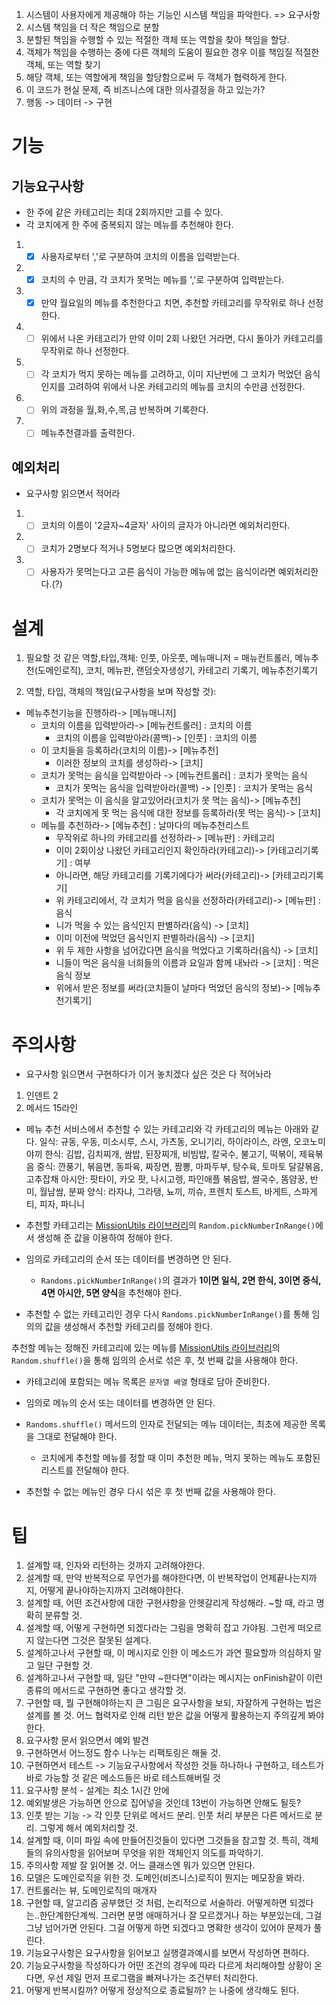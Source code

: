 1. 시스템이 사용자에게 제공해야 하는 기능인 시스템 책임을 파악한다. => 요구사항
2. 시스템 책임을 더 작은 책임으로 분할
3. 분할된 책임을 수행할 수 있는 적절한 객체 또는 역할을 찾아 책임을 할당.
4. 객체가 책임을 수행하는 중에 다른 객체의 도움이 필요한 경우 이를 책임질 적절한 객체, 또는 역할 찾기
5. 해당 객체, 또는 역할에게 책임을 할당함으로써 두 객체가 협력하게 한다.
6. 이 코드가 현실 문제, 즉 비즈니스에 대한 의사결정을 하고 있는가?
7. 행동 -> 데이터 -> 구현

# 기능

## 기능요구사항

- 한 주에 같은 카테고리는 최대 2회까지만 고를 수 있다.
- 각 코치에게 한 주에 중복되지 않는 메뉴를 추천해야 한다.

1. - [x] 사용자로부터 ','로 구분하여 코치의 이름을 입력받는다.
2. - [x] 코치의 수 만큼, 각 코치가 못먹는 메뉴를 ','로 구분하여 입력받는다.
3. - [x] 만약 월요일의 메뉴를 추천한다고 치면, 추천할 카테고리를 무작위로 하나 선정한다.
4. - [ ] 위에서 나온 카테고리가 만약 이미 2회 나왔던 거라면, 다시 돌아가 카테고리를 무작위로 하나 선정한다.
5. - [ ] 각 코치가 먹지 못하는 메뉴를 고려하고, 이미 지난번에 그 코치가 먹었던 음식인지를 고려하여 위에서 나온 카테고리의 메뉴를 코치의 수만큼 선정한다.
6. - [ ] 위의 과정을 월,화,수,목,금 반복하며 기록한다.
7. - [ ] 메뉴추천결과를 출력한다.

## 예외처리

- 요구사항 읽으면서 적어라

1. - [ ] 코치의 이름이 '2글자~4글자' 사이의 글자가 아니라면 예외처리한다.
2. - [ ] 코치가 2명보다 적거나 5명보다 많으면 예외처리한다.
3. - [ ] 사용자가 못먹는다고 고른 음식이 가능한 메뉴에 없는 음식이라면 예외처리한다.(?)

# 설계

1. 필요할 것 같은 역할,타입,객체:
   인풋, 아웃풋, 메뉴매니저 = 매뉴컨트롤러, 메뉴추천(도메인로직), 코치, 메뉴판, 랜덤숫자생성기, 카테고리 기록기, 메뉴추천기록기

2. 역할, 타입, 객체의 책임(요구사항을 보며 작성할 것):

- 메뉴추천기능을 진행하라-> [메뉴매니저]
  - 코치의 이름을 입력받아라-> [메뉴컨트롤러] : 코치의 이름
    - 코치의 이름을 입력받아라(콜백)-> [인풋] : 코치의 이름
  - 이 코치들을 등록하라(코치의 이름)-> [메뉴추천]
    - 이러한 정보의 코치를 생성하라-> [코치]
  - 코치가 못먹는 음식을 입력받아라 -> [메뉴컨트롤러] : 코치가 못먹는 음식
    - 코치가 못먹는 음식을 입력받아라(콜백) -> [인풋] : 코치가 못먹는 음식
  - 코치가 못먹는 이 음식을 알고있어라(코치가 못 먹는 음식)-> [메뉴추천]
    - 각 코치에게 못 먹는 음식에 대한 정보를 등록하라(못 먹는 음식)-> [코치]
  - 메뉴를 추천하라-> [메뉴추천] : 날마다의 메뉴추천리스트
    - 무작위로 하나의 카테고리를 선정하라-> [메뉴판] : 카테고리
    - 이미 2회이상 나왔던 카테고리인지 확인하라(카테고리)-> [카테고리기록기] : 여부
    - 아니라면, 해당 카테고리를 기록기에다가 써라(카테고리)-> [카테고리기록기]
    - 위 카테고리에서, 각 코치가 먹을 음식을 선정하라(카테고리)-> [메뉴판] : 음식
    - 니가 먹을 수 있는 음식인지 판별하라(음식) -> [코치]
    - 이미 이전에 먹었던 음식인지 판별하라(음식) -> [코치]
    - 위 두 제한 사항을 넘어갔다면 음식을 먹었다고 기록하라(음식) -> [코치]
    - 니들이 먹은 음식을 너희들의 이름과 요일과 함께 내놔라 -> [코치] : 먹은음식 정보
    - 위에서 받은 정보를 써라(코치들이 날마다 먹었던 음식의 정보)-> [메뉴추천기록기]

# 주의사항

- 요구사항 읽으면서 구현하다가 이거 놓치겠다 싶은 것은 다 적어놔라

1. 인덴트 2
2. 메서드 15라인

- 메뉴 추천 서비스에서 추천할 수 있는 카테고리와 각 카테고리의 메뉴는 아래와 같다.
  일식: 규동, 우동, 미소시루, 스시, 가츠동, 오니기리, 하이라이스, 라멘, 오코노미야끼
  한식: 김밥, 김치찌개, 쌈밥, 된장찌개, 비빔밥, 칼국수, 불고기, 떡볶이, 제육볶음
  중식: 깐풍기, 볶음면, 동파육, 짜장면, 짬뽕, 마파두부, 탕수육, 토마토 달걀볶음, 고추잡채
  아시안: 팟타이, 카오 팟, 나시고렝, 파인애플 볶음밥, 쌀국수, 똠얌꿍, 반미, 월남쌈, 분짜
  양식: 라자냐, 그라탱, 뇨끼, 끼슈, 프렌치 토스트, 바게트, 스파게티, 피자, 파니니

- 추천할 카테고리는 [MissionUtils 라이브러리](https://github.com/woowacourse-projects/javascript-mission-utils#mission-utils)의 `Random.pickNumberInRange()`에서 생성해 준 값을 이용하여 정해야 한다.

- 임의로 카테고리의 순서 또는 데이터를 변경하면 안 된다.
  - `Randoms.pickNumberInRange()`의 결과가 **1이면 일식, 2면 한식, 3이면 중식, 4면 아시안, 5면 양식**을 추천해야 한다.
- 추천할 수 없는 카테고리인 경우 다시 `Randoms.pickNumberInRange()`를 통해 임의의 값을 생성해서 추천할 카테고리를 정해야 한다.

추천할 메뉴는 정해진 카테고리에 있는 메뉴를 [MissionUtils 라이브러리](https://github.com/woowacourse-projects/javascript-mission-utils#mission-utils)의 `Random.shuffle()`을 통해 임의의 순서로 섞은 후, 첫 번째 값을 사용해야 한다.

- 카테고리에 포함되는 메뉴 목록은 `문자열 배열` 형태로 담아 준비한다.

- 임의로 메뉴의 순서 또는 데이터를 변경하면 안 된다.
- `Randoms.shuffle()` 메서드의 인자로 전달되는 메뉴 데이터는, 최초에 제공한 목록을 그대로 전달해야 한다.
  - 코치에게 추천할 메뉴를 정할 때 이미 추천한 메뉴, 먹지 못하는 메뉴도 포함된 리스트를 전달해야 한다.
- 추천할 수 없는 메뉴인 경우 다시 섞은 후 첫 번째 값을 사용해야 한다.

# 팁

1. 설계할 때, 인자와 리턴하는 것까지 고려해야한다.
2. 설계할 때, 만약 반복적으로 무언가를 해야한다면, 이 반복작업이 언제끝나는지까지, 어떻게 끝나야하는지까지 고려해야한다.
3. 설계할 때, 어떤 조건사항에 대한 구현사항을 안헷갈리게 작성해라. ~할 때, 라고 명확히 분류할 것.
4. 설계할 때, 어떻게 구현하면 되겠다라는 그림을 명확히 잡고 가야됨. 그런게 떠오르지 않는다면 그것은 잘못된 설계다.
5. 설계하고나서 구현할 때, 이 메시지로 인한 이 메소드가 과연 필요할까 의심하지 말고 일단 구현할 것.
6. 설계하고나서 구현할 때, 일단 "만약 ~한다면"이라는 메시지는 onFinish같이 이런 종류의 메서드로 구현하면 좋다고 생각할 것.
7. 구현할 때, 뭘 구현해야하는지 큰 그림은 요구사항을 보되, 자잘하게 구현하는 법은 설계를 볼 것. 어느 협력자로 인해 리턴 받은 값을 어떻게 활용하는지 주의깊게 봐야한다.
8. 요구사항 문서 읽으면서 예외 발견
9. 구현하면서 어느정도 함수 나누는 리팩토링은 해둘 것.
10. 구현하면서 테스트 -> 기능요구사항에서 작성한 것들 하나하나 구현하고, 테스트가 바로 가능할 것 같은 메소드들은 바로 테스트해버릴 것
11. 요구사항 분석 - 설계는 최소 1시간 안에
12. 예외발생은 가능하면 안으로 집어넣을 것인데 13번이 가능하면 안해도 될듯?
13. 인풋 받는 기능 -> 각 인풋 단위로 메서드 분리. 인풋 처리 부분은 다른 메서드로 분리. 그렇게 해서 예외처리할 것.
14. 설계할 때, 이미 파일 속에 만들어진것들이 있다면 그것들을 참고할 것. 특히, 객체들의 유의사항을 읽어보며 무엇을 위한 객체인지 의도를 파악하기.
15. 주의사항 제발 잘 읽어볼 것. 어느 클래스엔 뭐가 있으면 안된다.
16. 모델은 도메인로직을 위한 것. 도메인(비즈니스)로직이 뭔지는 메모장을 봐라.
17. 컨트롤러는 뷰, 도메인로직의 매개자
18. 구현할 때, 알고리즘 공부했던 것 처럼, 논리적으로 서술하라. 어떻게하면 되겠다는..한단계한단계씩. 그러면 분명 애매하거나 잘 모르겠거나 하는 부분있는데, 그걸 그냥 넘어가면 안된다. 그걸 어떻게 하면 되겠다고 명확한 생각이 있어야 문제가 풀린다.
19. 기능요구사항은 요구사항을 읽어보고 실행결과예시를 보면서 작성하면 편하다.
20. 기능요구사항을 작성하다가 어떤 조건의 경우에 따라 다르게 처리해야할 상황이 온다면, 우선 제일 먼저 프로그램을 빠져나가는 조건부터 처리한다.
21. 어떻게 반복시킬까? 어떻게 정상적으로 종료될까? 는 나중에 생각해도 된다.
